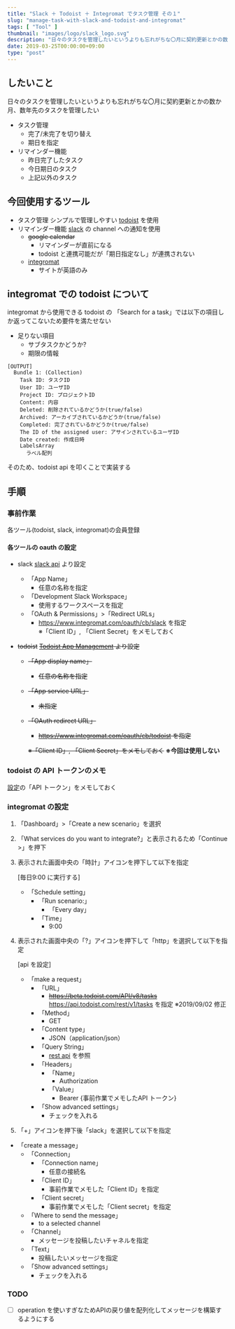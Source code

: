 ```yaml
---
title: "Slack ＋ Todoist ＋ Integromat でタスク管理 その１"
slug: "manage-task-with-slack-and-todoist-and-integromat"
tags: [ "Tool" ]
thumbnail: "images/logo/slack_logo.svg"
description: "日々のタスクを管理したいというよりも忘れがちな〇月に契約更新とかの数か月、数年先のタスクを管理したい"
date: 2019-03-25T00:00:00+09:00
type: "post"
---
```


## したいこと

日々のタスクを管理したいというよりも忘れがちな〇月に契約更新とかの数か月、数年先のタスクを管理したい

* タスク管理
  * 完了/未完了を切り替え
  * 期日を指定
* リマインダー機能
  * 昨日完了したタスク
  * 今日期日のタスク
  * 上記以外のタスク

## 今回使用するツール

* タスク管理
  シンプルで管理しやすい [todoist](https://todoist.com/?lang=ja) を使用
* リマインダー機能
  [slack](https://slack.com/intl/ja-jp/lp/three?cvosrc=ppc.google.d_ppc_google_ja_jp_brand-hv&cvo_creative=302825870859&utm_medium=ppc&utm_source=google&utm_campaign=d_ppc_google_ja_jp_brand-hv&utm_term=slack&&cvosrc=ppc.google.slack&cvo_campaign=&cvo_crid=302825870859&Matchtype=e&utm_source=google&utm_medium=ppc&c3api=5523,302825870859,slack&gclid=EAIaIQobChMI9pr_seia4QIV2qmWCh0zXQp4EAAYASAAEgLmtPD_BwE&gclsrc=aw.ds) の channel への通知を使用
  * ~~google calendar~~
    * リマインダーが直前になる
    * todoist と連携可能だが「期日指定なし」が連携されない
  * [integromat](https://www.integromat.com/en/)
    * サイトが英語のみ

## integromat での todoist について

integromat から使用できる todoist の 「Search for a task」では以下の項目しか返ってこないため要件を満たせない

* 足りない項目
  * サブタスクかどうか?
  * 期限の情報

```text
[OUTPUT]
  Bundle 1: (Collection)
    Task ID: タスクID
    User ID: ユーザID
    Project ID: プロジェクトID
    Content: 内容
    Deleted: 削除されているかどうか(true/false)
    Archived: アーカイブされているかどうか(true/false)
    Completed: 完了されているかどうか(true/false)
    The ID of the assigned user: アサインされているユーザID
    Date created: 作成日時
    LabelsArray
      ラベル配列
```

そのため、todoist api を叩くことで実装する

## 手順

### 事前作業

各ツール(todoist, slack, integromat)の会員登録

#### 各ツールの oauth の設定

* slack
    [slack api](https://api.slack.com/) より設定
  * 「App Name」
    * 任意の名称を指定
  * 「Development Slack Workspace」
    * 使用するワークスペースを指定
  * 「OAuth & Permissions」>「Redirect URLs」
    * <https://www.integromat.com/oauth/cb/slack> を指定  
      ※「Client ID」, 「Client Secret」をメモしておく

* ~~todoist~~
    ~~[Todoist App Management](https://developer.todoist.com/appconsole.html) より設定~~
  * ~~「App display name」~~
    * ~~任意の名称を指定~~
  * ~~「App service URL」~~
    * ~~未指定~~
  * ~~「OAuth redirect URL」~~
    * ~~<https://www.integromat.com/oauth/cb/todoist> を指定~~

    ~~※「Client ID」, 「Client Secret」をメモしておく~~ **※今回は使用しない**

### todoist の API トークンのメモ

[設定](https://todoist.com/prefs/integrations)の「API トークン」をメモしておく

### integromat の設定

1. 「Dashboard」>「Create a new scenario」を選択
2. 「What services do you want to integrate?」と表示されるため「Continue >」を押下
3. 表示された画面中央の「時計」アイコンを押下して以下を指定

    [毎日9:00 に実行する]
    * 「Schedule setting」
        * 「Run scenario:」
            * 「Every day」
        * 「Time」
            * 9:00

4. 表示された画面中央の「?」アイコンを押下して「http」を選択して以下を指定

    [api を設定]

    * 「make a request」
      * 「URL」
          * ~~<https://beta.todoist.com/API/v8/tasks>~~ <https://api.todoist.com/rest/v1/tasks> を指定 ※2019/09/02 修正
      * 「Method」
          * GET
      * 「Content type」
          * JSON（application/json）
      * 「Query String」
          * [rest api](https://developer.todoist.com/rest/v8/#get-active-tasks) を参照
      * 「Headers」
          * 「Name」
              * Authorization
          * 「Value」
              * Bearer {事前作業でメモしたAPI トークン}
      * 「Show advanced settings」
          * チェックを入れる

5. 「+」アイコンを押下後「slack」を選択して以下を指定

* 「create a message」
  * 「Connection」
    * 「Connection name」
      * 任意の接続名
    * 「Client ID」
      * 事前作業でメモした「Client ID」を指定
    * 「Client secret」
      * 事前作業でメモした「Client secret」を指定
  * 「Where to send the message」
    * to a selected channel
  * 「Channel」
    * メッセージを投稿したいチャネルを指定
  * 「Text」
    * 投稿したいメッセージを指定
  * 「Show advanced settings」
    * チェックを入れる

### TODO

- [ ] operation を使いすぎなためAPIの戻り値を配列化してメッセージを構築するようにする
